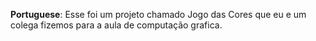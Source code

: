 **Portuguese**:
Esse foi um projeto chamado Jogo das Cores que eu e um colega fizemos para a aula de computação grafica.

